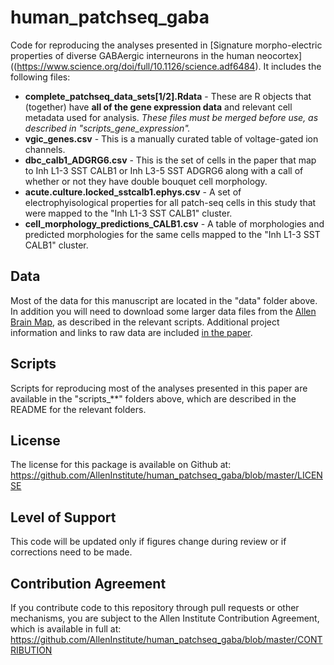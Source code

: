 # human_patchseq_gaba
Code for reproducing the analyses presented in [Signature morpho-electric properties of diverse GABAergic interneurons in the human neocortex]((https://www.science.org/doi/full/10.1126/science.adf6484).  It includes the following files:

* **complete_patchseq_data_sets[1/2].Rdata** - These are R objects that (together) have **all of the gene expression data** and relevant cell metadata used for analysis.  *These files must be merged before use, as described in "scripts_gene_expression".*
* **vgic_genes.csv** - This is a manually curated table of voltage-gated ion channels. 
* **dbc_calb1_ADGRG6.csv** - This is the set of cells in the paper that map to Inh L1-3 SST CALB1 or Inh L3-5 SST ADGRG6 along with a call of whether or not they have double bouquet cell morphology.
* **acute.culture.locked_sstcalb1.ephys.csv** - A set of electrophyisological properties for all patch-seq cells in this study that were mapped to the "Inh L1-3 SST CALB1" cluster.   
* **cell_morphology_predictions_CALB1.csv** - A table of morphologies and predicted morphologies for the same cells mapped to the "Inh L1-3 SST CALB1" cluster.  

## Data

Most of the data for this manuscript are located in the "data" folder above.  In addition you will need to download some larger data files from the [Allen Brain Map](https://portal.brain-map.org/atlases-and-data/rnaseq), as described in the relevant scripts.  Additional project information and links to raw data are included [in the paper](https://www.biorxiv.org/content/10.1101/2022.11.08.515739v1).

## Scripts

Scripts for reproducing most of the analyses presented in this paper are available in the "scripts_**" folders above, which are described in the README for the relevant folders.

## License

The license for this package is available on Github at: https://github.com/AllenInstitute/human_patchseq_gaba/blob/master/LICENSE

## Level of Support

This code will be updated only if figures change during review or if corrections need to be made.  

## Contribution Agreement

If you contribute code to this repository through pull requests or other mechanisms, you are subject to the Allen Institute Contribution Agreement, which is available in full at: https://github.com/AllenInstitute/human_patchseq_gaba/blob/master/CONTRIBUTION
